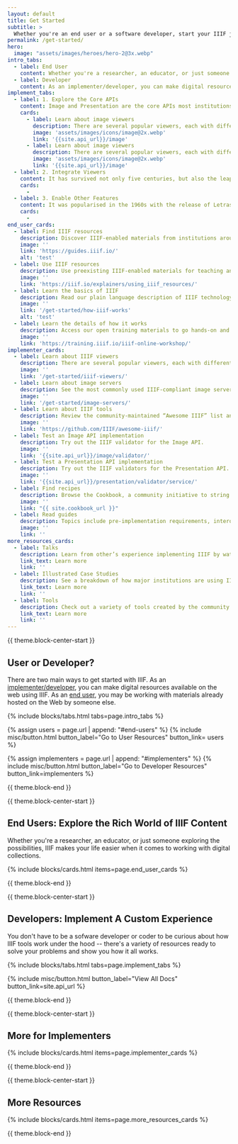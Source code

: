 ```yaml
---
layout: default
title: Get Started
subtitle: >
  Whether you're an end user or a software developer, start your IIIF journey with these resources. 
permalink: /get-started/
hero:
  image: "assets/images/heroes/hero-2@3x.webp"
intro_tabs: 
  - label: End User
    content: Whether you're a researcher, an educator, or just someone exploring the possibilities, IIIF makes your life easier when it comes to working with digital collections.
  - label: Developer
    content: As an implementer/developer, you can make digital resources available on the web using IIIF.
implement_tabs:
  - label: 1. Explore the Core APIs
    content: Image and Presentation are the core APIs most institutions start with. Choose to retrieve images with the Image API or the image’s metadata with the Presentation API.
    cards:
      - label: Learn about image viewers
        description: There are several popular viewers, each with different capabilities.
        image: 'assets/images/icons/image@2x.webp'
        link: '{{site.api_url}}/image'
      - label: Learn about image viewers
        description: There are several popular viewers, each with different capabilities.
        image: 'assets/images/icons/image@2x.webp'
        link: '{{site.api_url}}/image'
  - label: 2. Integrate Viewers
    content: It has survived not only five centuries, but also the leap into electronic typesetting, remaining essentially unchanged.
    cards:
      -
  - label: 3. Enable Other Features
    content: It was popularised in the 1960s with the release of Letraset sheets containing Lorem Ipsum passages, and more recently with desktop publishing software like Aldus PageMaker including versions of Lorem Ipsum.
    cards:
      -
end_user_cards:
  - label: Find IIIF resources
    description: Discover IIIF-enabled materials from institutions around the world.
    image: ''
    link: 'https://guides.iiif.io/'
    alt: 'test'
  - label: Use IIIF resources
    description: Use preexisting IIIF-enabled materials for teaching and research across sites and tools.
    image: ''
    link: 'https://iiif.io/explainers/using_iiif_resources/'
  - label: Learn the basics of IIIF
    description: Read our plain language description of IIIF technology.
    image: ''
    link: '/get-started/how-iiif-works'
    alt: 'test'
  - label: Learn the details of how it works
    description: Access our open training materials to go hands-on and learn how resources are made available via IIIF.
    image: ''
    link: 'https://training.iiif.io/iiif-online-workshop/'
implementer_cards:
  - label: Learn about IIIF viewers
    description: There are several popular viewers, each with different capabilities.
    image: ''
    link: '/get-started/iiif-viewers/'
  - label: Learn about image servers
    description: See the most commonly used IIIF-compliant image servers.
    image: ''
    link: '/get-started/image-servers/'
  - label: Learn about IIIF tools
    description: Review the community-maintained “Awesome IIIF” list and see what’s available to you. (External link)
    image: ''
    link: 'https://github.com/IIIF/awesome-iiif/'
  - label: Test an Image API implementation
    description: Try out the IIIF validator for the Image API.
    image: ''
    link: '{{site.api_url}}/image/validator/'
  - label: Test a Presentation API implementation
    description: Try out the IIIF validators for the Presentation API.
    image: ''
    link: '{{site.api_url}}/presentation/validator/service/'
  - label: Find recipes
    description: Browse the Cookbook, a community initiative to string together commonly used functions into code “recipes” that can be easily reused.
    image: ''
    link: "{{ site.cookbook_url }}"
  - label: Read guides
    description: Topics include pre-implementation requirements, interoperability best practices, UX best practices, and more.
    image: ''
    link: ''
more_resources_cards:
  - label: Talks
    description: Learn from other’s experience implementing IIIF by watching conference presentations.
    link_text: Learn more
    link: ''
  - label: Illustrated Case Studies
    description: See a breakdown of how major institutions are using IIIF to make their collections available.
    link_text: Learn more
    link: ''
  - label: Tools
    description: Check out a variety of tools created by the community.
    link_text: Learn more
    link: ''
---
```


{{ theme.block-center-start }}


## User or Developer? 


<div class="has-text-justified" markdown=1>

There are two main ways to get started with IIIF. As an [implementer/developer](#implementers), you can make digital resources available on the web using IIIF. As an [end user](#end-users), you may be working with materials already hosted on the Web by someone else. 


{% include blocks/tabs.html tabs=page.intro_tabs %}


{% assign users = page.url | append: "#end-users"  %}
{% include misc/button.html button_label="Go to User Resources" button_link= users %}

{% assign implementers = page.url | append: "#implementers"  %}
{% include misc/button.html button_label="Go to Developer Resources" button_link=implementers %}

</div>


{{ theme.block-end }}


{{ theme.block-center-start }}

<a name='end-users'></a>
## End Users: Explore the Rich World of IIIF Content

Whether you're a researcher, an educator, or just someone exploring the possibilities, IIIF makes your life easier when it comes to working with digital collections.

{% include blocks/cards.html items=page.end_user_cards %}

{{ theme.block-end }}


{{ theme.block-center-start }}

<a name='implementers'></a>
## Developers: Implement A Custom Experience

You don't have to be a sofware developer or coder to be curious about how IIIF tools work under the hood -- there's a variety of resources ready to solve your problems and show you how it all works.

{% include blocks/tabs.html tabs=page.implement_tabs %}


{% include misc/button.html button_label="View All Docs" button_link=site.api_url %}


{{ theme.block-end }}

{{ theme.block-center-start }}

## More for Implementers

{% include blocks/cards.html items=page.implementer_cards %}

{{ theme.block-end }}



{{ theme.block-center-start }}

## More Resources

{% include blocks/cards.html items=page.more_resources_cards %}

{{ theme.block-end }}